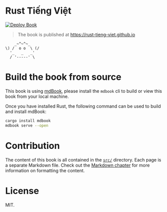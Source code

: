 # Rust Tiếng Việt

[![Deploy Book](https://github.com/rust-tieng-viet/rust-tieng-viet.github.io/actions/workflows/deploy.yml/badge.svg)](https://github.com/rust-tieng-viet/rust-tieng-viet.github.io/actions/workflows/deploy.yml)

> The book is published at https://rust-tieng-viet.github.io

```plaintext
    _~^~^~_
\) /  o o  \ (/
  '_   _   _'
  / '-----' \
```

# Build the book from source

This book is using [mdBook](https://rust-lang.github.io/mdBook/), please install
the `mdbook` cli to build or view this book from your local machine.

Once you have installed Rust, the following command can be used to build and install mdBook:

```bash
cargo install mdbook
mdbook serve --open
```

# Contribution

The content of this book is all contained in the [`src/`](./src) directory.
Each page is a separate Markdown file. Check out the 
[Markdown chapter](https://rust-lang.github.io/mdBook/format/markdown.html) 
for more information on formatting the content.

# License

MIT.
